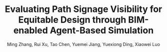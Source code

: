 ---
title: "Evaluating Path Signage Visibility for Equitable Design through BIM-enabled Agent-Based Simulation"
# excerpt: ...
# tags: ...
# thumbnail-img: /assets/img/atomgs~1.gif
category: publication-others
author: "Ming Zhang, Rui Xu, Tao Chen, Yuemei Jiang, Yuexiong Ding, Xiaowei Luo"
publish: "Journal of Building Engineering"
project-page: https://doi.org/10.1016/j.jobe.2024.111306
---